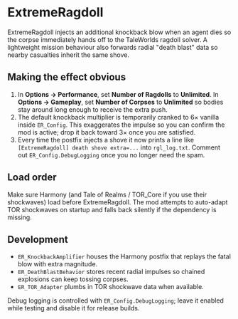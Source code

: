 # ExtremeRagdoll

ExtremeRagdoll injects an additional knockback blow when an agent dies so the corpse immediately hands off to the TaleWorlds ragdoll solver. A lightweight mission behaviour also forwards radial "death blast" data so nearby casualties inherit the same shove.

## Making the effect obvious

1. In **Options → Performance**, set **Number of Ragdolls** to **Unlimited**. In **Options → Gameplay**, set **Number of Corpses** to **Unlimited** so bodies stay around long enough to receive the extra push.
2. The default knockback multiplier is temporarily cranked to 6× vanilla inside `ER_Config`. This exaggerates the impulse so you can confirm the mod is active; drop it back toward 3× once you are satisfied.
3. Every time the postfix injects a shove it now prints a line like `[ExtremeRagdoll] death shove extra=...` into `rgl_log.txt`. Comment out `ER_Config.DebugLogging` once you no longer need the spam.

## Load order

Make sure Harmony (and Tale of Realms / TOR_Core if you use their shockwaves) load before ExtremeRagdoll. The mod attempts to auto-adapt TOR shockwaves on startup and falls back silently if the dependency is missing.

## Development

* `ER_KnockbackAmplifier` houses the Harmony postfix that replays the fatal blow with extra magnitude.
* `ER_DeathBlastBehavior` stores recent radial impulses so chained explosions can keep tossing corpses.
* `ER_TOR_Adapter` plumbs in TOR shockwave data when available.

Debug logging is controlled with `ER_Config.DebugLogging`; leave it enabled while testing and disable it for release builds.
